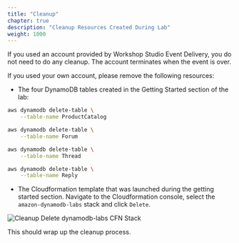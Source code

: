 ```yaml
---
title: "Cleanup"
chapter: true
description: "Cleanup Resources Created During Lab"
weight: 1000
---
```


If you used an account provided by Workshop Studio Event Delivery, you do not need to do any cleanup. The account terminates when the event is over.

If you used your own account, please remove the following resources:

* The four DynamoDB tables created in the Getting Started section of the lab:

```bash
aws dynamodb delete-table \
    --table-name ProductCatalog

aws dynamodb delete-table \
    --table-name Forum

aws dynamodb delete-table \
    --table-name Thread

aws dynamodb delete-table \
    --table-name Reply
```

* The Cloudformation template that was launched during the getting started section.  Navigate to the Cloudformation console, select the `amazon-dynamodb-labs` stack and click `Delete`.

![Cleanup Delete dynamodb-labs CFN Stack](/images/hands-on-labs/dynamodb-labs-cfn-delete-stack.png)

This should wrap up the cleanup process.

